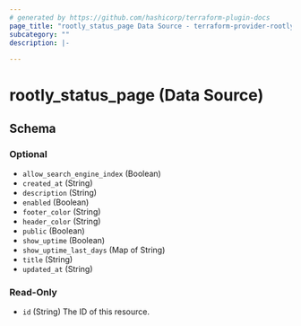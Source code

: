 ```yaml
---
# generated by https://github.com/hashicorp/terraform-plugin-docs
page_title: "rootly_status_page Data Source - terraform-provider-rootly"
subcategory: ""
description: |-
  
---
```


# rootly_status_page (Data Source)





<!-- schema generated by tfplugindocs -->
## Schema

### Optional

- `allow_search_engine_index` (Boolean)
- `created_at` (String)
- `description` (String)
- `enabled` (Boolean)
- `footer_color` (String)
- `header_color` (String)
- `public` (Boolean)
- `show_uptime` (Boolean)
- `show_uptime_last_days` (Map of String)
- `title` (String)
- `updated_at` (String)

### Read-Only

- `id` (String) The ID of this resource.


